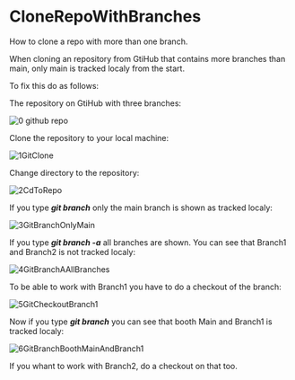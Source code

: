# CloneRepoWithBranches
How to clone a repo with more than one branch.

When cloning an repository from GtiHub that contains more branches than main, only main is tracked localy from the start.

To fix this do as follows:

The repository on GtiHub with three branches:

![0 github repo](https://user-images.githubusercontent.com/36561823/95650694-70baa200-0ae5-11eb-90ba-b3c3dd43b978.JPG)


Clone the repository to your local machine:

![1GitClone](https://user-images.githubusercontent.com/36561823/95650696-73b59280-0ae5-11eb-8748-616c0f64d598.JPG)


Change directory to the repository:

![2CdToRepo](https://user-images.githubusercontent.com/36561823/95650698-7617ec80-0ae5-11eb-8c3f-8ab4b8849d52.JPG)


If you type **_git branch_** only the main branch is shown as tracked localy:

![3GitBranchOnlyMain](https://user-images.githubusercontent.com/36561823/95650700-77e1b000-0ae5-11eb-9280-fabb98d1103a.JPG)


If you type **_git branch -a_** all branches are shown. You can see that Branch1 and Branch2 is not tracked localy:

![4GitBranchAAllBranches](https://user-images.githubusercontent.com/36561823/95650701-7a440a00-0ae5-11eb-8fac-2e182aada1f6.JPG)


To be able to work with Branch1 you have to do a checkout of the branch:

![5GitCheckoutBranch1](https://user-images.githubusercontent.com/36561823/95650704-7ca66400-0ae5-11eb-946f-5306e901d0c7.JPG)


Now if you type **_git branch_** you can see that booth Main and Branch1 is tracked localy:

![6GitBranchBoothMainAndBranch1](https://user-images.githubusercontent.com/36561823/95650706-7f08be00-0ae5-11eb-9240-42258ed6f6ef.JPG)


If you whant to work with Branch2, do a checkout on that too.


